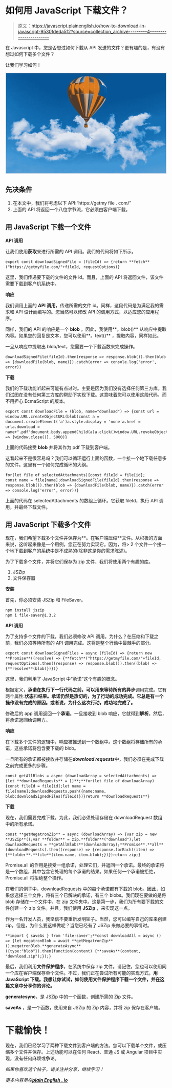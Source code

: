 # 如何用 JavaScript 下载文件？

> 原文：<https://javascript.plainenglish.io/how-to-download-in-javascript-9530fdeda5f2?source=collection_archive---------4----------------------->

在 Javascript 中，您是否想过如何下载从 API 发送的文件？更有趣的是，有没有想过如何下载多个文件？

让我们学习如何！

![](img/57c0387738fa9b080102627a7574d297.png)

## 先决条件

1.  在本文中，我们将考虑以下 API:“https://getmy file . com/<file id="">”</file>
2.  上面的 API 将返回一个八位字节流，它必须由客户端下载。

## 用 JavaScript 下载一个文件

**API 调用**

让我们使用**获取**来进行所需的 API 调用。我们的代码将如下所示。

```
export const downloadSignedFile = (fileId) => {return **fetch**("https://getmyfile.com/"+fileId, requestOptions)}
```

这里，我们传递要下载的文件的文件 id。而且，上面的 API 将返回文件，该文件需要下载到客户机系统中。

**响应**

我们调用上面的 **API 调用**，传递所需的文件 id。同样，这段代码是为满足我的需求和 API 设计而编写的。您当然可以修改 API 的调用方式，以适应您的应用程序。

同样，我们的 API 的响应是一个 **blob** 。因此，我使用**。blob()** 从响应中提取内容。如果您的回复是文本，您可以使用**。text()** ，提取内容，同样如此。

一旦从响应中提取出 blob/text，您需要一个下载函数来完成操作。

```
downloadSignedFile(fileId).then(response => response.blob()).then(blob => {downloadFile(blob, name)}).catch(error => console.log('error', error))
```

**下载**

我们的下载功能听起来可能有点过时。主要是因为我们没有选择任何第三方库。我们试图在没有任何第三方库的帮助下实现下载。这意味着您可以使用这段代码，而不用担心 EcmaScript 的版本。

```
export const downloadFile = (blob, name="download") => {const url = window.URL.createObjectURL(blob)const a = document.createElement('a')a.style.display = 'none'a.href = urla.download = name+".pdf"document.body.appendChild(a)a.click()window.URL.revokeObjectURL(url)setTimeout(() => {window.close()}, 5000)}
```

上面的代码接受 **blob** 并将其作为 pdf 下载到客户端。

这看起来不是很容易吗？我们可以循环运行上面的函数，一个接一个地下载任意多的文件。这里有一个如何完成循环的大纲。

```
for(let file of selectedAttachments){const fileId = file[id];
const name = file[name];downloadSignedFile(fileId).then(response => response.blob()).then(blob => {downloadFile(blob, name)}).catch(error => console.log('error', error))}
```

上面的代码在 selectedAttachments 的数组上循环。它获取 fileId，执行 API 调用，并最终下载文件。

## 用 JavaScript 下载多个文件

现在，我们希望下载多个文件并保存为**。在客户端压缩**文件。从积极的方面来说，这听起来像是一个用例，您正在努力实现它。因为，将> 2 个文件一个接一个地下载到客户的系统中是不成熟的(除非这是你的需求陈述)。

为了下载多个文件，并将它们保存为 zip 文件，我们将使用两个有趣的库。

1.  JSZip
2.  文件保存器

**安装**

首先，你必须安装 JSZip 和 FileSaver。

```
npm install jszip
npm i file-saver@1.3.2
```

**API 调用**

为了支持多个文件的下载，我们必须修改 API 调用。为什么？在压缩和下载之前，我们必须等待所有的 API 调用完成。这将是整个行动中最棘手的部分。

```
export const downloadSignedFiles = async (fileId) => {return new **Promise**((resolve) => {**fetch**("https://getmyfile.com/"+fileId, requestOptions).then((response) => response.blob()).then((blob) => {**resolve**(blob)})})}
```

这里，我们利用了 JavaScript 中“承诺”这个有趣的概念。

根据定义，**承诺在执行下一行代码之前，**可以用来等待所有的**异步**调用完成。它有两个属性:**状态**和**结果。承诺仍然是热切的，为了行动的成功完成。它总是有一个操作没有完成的原因。或者说，为什么这次行动，成功地完成了。**

修改后的 app 调用返回一个**承诺**。一旦接收到 blob 响应，它就得到**解析**。然后，将承诺返回给调用方。

**响应**

在下载多个文件的逻辑中，响应被推送到一个数组中。这个数组将存储所有的承诺，这些承诺将包含要下载的 blob。

一旦所有的承诺都被接收并存储在***download requests***中，我们必须在完成下载之前完成更多的步骤。

```
const getAllBlobs = async (downloadArray = selectedAttachments) => {let **downloadRequests** = []**;**for(let file of downloadArray){const fileId = file[id];let name = file[name];downloadRequests.push({name:name, blob:downloadSignedFiles(fileId)})}return **downloadRequests**}
```

**下载**

现在，我们需要完成下载。为此，我们必须处理存储在 downloadRequest 数组中的所有承诺。

```
const **getMegatronZip** = async (downloadArray) => {var zip = new **JSZip**();var **folder** = zip.**folder**("download");let downloadRequests = **getAllBlobs**(downloadArray);**Promise**.**all**(downloadRequests).then((response) => {response.forEach((item) => {**folder**.**file**(item.name, item.blob);})})return zip;}
```

Promise.all 的作用是接受一组承诺，处理它们，并返回一个承诺。最终的承诺将是一个数组，其中包含它处理的每个承诺的结果。如果任何一个承诺被拒绝，Promise.all 将拒绝整个操作。

在我们的例子中，downloadRequests 中的每个承诺都有下载的 blob。因此，如果您选择三个文件，将有三个已解决的承诺，有三个 blobs。我们现在要做的是将 blob 存储在一个文件中，在 zip 文件夹中。这是第一步，我们为所有要下载的文件创建一个 zip 文件。并且，我们使用 **JSZip** ，来实现这一点。

作为一名开发人员，我坚信不要重新发明轮子。当然，您可以编写自己的库来创建 zip，但是，为什么要这样做呢？当您已经有了 JSZip 来做必要的事情时。

```
**import { saveAs } from 'file-saver';**const downloadAll = async () => {let megatronBlob = await **getMegatronZip**();megatronBlob.**generateAsync**({type:"blob"}).then(function(content) {**saveAs**(content, "download.zip");});}
```

最后，我们利用**文件保护程序**，在系统中保存 zip 文件。请记住，您也可以使用同一个库在客户端保存单个文件。不过，我们正在尝试所有可能的实现方式，**用 JavaScript 下载。我想让你试试，如何使用文件保护程序下载一个文件，并在这篇文章中分享你的评论。**

**generatesync**，是 JSZip 中的一个函数，创建所需的 Zip 文件。

**saveAs** ，是一个函数，使用来自 JSZip 的 Zip 内容，并将 zip 保存在客户端。

# 下载愉快！

现在，我们已经学习了两种下载文件到客户端的方法。您可以下载单个文件，或压缩多个文件并保存。上述功能可以在任何 React、普通 JS 或 Angular 项目中实现，没有任何麻烦或争论。

*如果你喜欢这个帖子，请关注并分享，继续学习！*

*更多内容尽在*[***plain English . io***](http://plainenglish.io/)